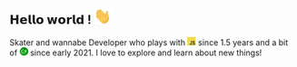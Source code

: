 ## 𝗛𝗲𝗹𝗹𝗼 𝘄𝗼𝗿𝗹𝗱 ! <img src="https://raw.githubusercontent.com/ABSphreak/ABSphreak/master/gifs/Hi.gif" width="30px">

Skater and wannabe Developer who plays with <img src="https://raw.githubusercontent.com/github/explore/master/topics/javascript/javascript.png" width="15px"> since 1.5 years and a bit of <img src="https://raw.githubusercontent.com/github/explore/master/topics/csharp/csharp.png" width="15px"> since early 2021.
I love to explore and learn about new things!


